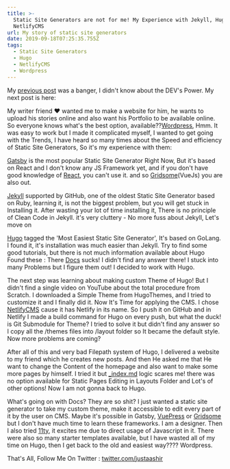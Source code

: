 ```yaml
---
title: >-
  Static Site Generators are not for me! My Experience with Jekyll, Hugo and
  NetlifyCMS
url: My story of static site generators
date: 2019-09-18T07:25:35.755Z
tags:
  - Static Site Generators
  - Hugo
  - NetlifyCMS
  - Wordpress
---
```

My [previous post](https://dev.to/justaashir/bulma-the-most-underrated-framework-of-the-css-framework-era-2gj8) was a banger, I didn't know about the DEV's Power. My next post is here:

My writer friend ❤️ wanted me to make a website for him, he wants to upload his stories online and also want his Portfolio to be available online. So everyone knows what's the best option, available??[Wordpress](https://www.wordpress.org/), Hmm. It was easy to work but I made it complicated myself, I wanted to get going with the Trends, I have heard so many times about the Speed and efficiency of Static Site Generators, So it's my experience with them: 

[Gatsby](https://www.gatsbyjs.org/) is the most popular Static Site Generator Right Now, But it's based on React and I don't know any JS Framework yet, and if you don't have good knowledge of [React](https://www.reactjs.org/), you can't use it. and so [Gridsome](https://www.gridsome.org/)(VueJs) you are also out.

[Jekyll](https://jekyllrb.com) supported by GitHub, one of the oldest Static Site Generator based on Ruby, learning it, is not the biggest problem, but you will get stuck in Installing it. After wasting your lot of time installing it, There is no principle of Clean Code in Jekyll. it's very cluttery - No more fuss about Jekyll, Let's move on

[Hugo](https://gohugo.io/) tagged the 'Most Easiest Static Site Generator', It's based on GoLang. I found it, it's installation was much easier than Jekyll. Try to find some good tutorials, but there is not much information available about Hugo Found these :
There [Docs](https://gohugo.io/documentation/) sucks! I didn't find any answer there! I stuck into many Problems but I figure them out! I decided to work with Hugo.

The next step was learning about making custom Theme of Hugo! But I didn't find a single video on YouTube about the total procedure from Scratch. I downloaded a Simple Theme from HugoThemes, and I tried to customize it and I finally did it. Now It's Time for applying the CMS. I chose [NetlifyCMS](https://www.netlifycms.org) cause it has Netlify in its name. So I push it on GitHub and in Netlify I made a build command for Hugo on every push, but what the duck! is Git Submodule for Theme? I tried to solve it but didn't find any answer so I copy all the /themes files into /layout folder so It became the default style. Now more problems are coming?

After all of this and very bad Filepath system of Hugo, I delivered a website to my friend which he creates new posts. And then He asked me that He want to change the Content of the homepage and also want to make some more pages by himself. I tried it but [_index.md](https://gohugo.io/content-management/organization/#index-pages-index-md) logic scares me! there was no option available for Static Pages Editing in Layouts Folder and Lot's of other options! Now I am not gonna back to Hugo.

What's going on with Docs? They are so shit?
I just wanted a static site generator to take my custom theme, make it accessible to edit every part of it by the user on CMS. Maybe it's possible in Gatsby, [VuePress](https://vuepress.vuejs.org) or [Gridsome](https://gridsome.org/) but I don't have much time to learn these frameworks. I am a designer. Then I also tried [11ty](https://www.11ty.io), it excites me due to direct usage of Javascript in it. There were also so many starter templates available, but I have wasted all of my time on Hugo, then I get back to the old and easiest way???? Wordpress.

That's All, Follow Me On Twitter : [twitter.com/justaashir](https://twitter.com/justaashir)
